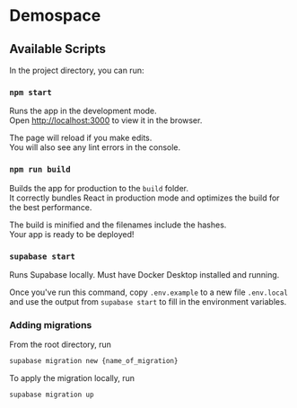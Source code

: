 # Demospace

## Available Scripts

In the project directory, you can run:

### `npm start`

Runs the app in the development mode.\
Open [http://localhost:3000](http://localhost:3000) to view it in the browser.

The page will reload if you make edits.\
You will also see any lint errors in the console.

### `npm run build`

Builds the app for production to the `build` folder.\
It correctly bundles React in production mode and optimizes the build for the best performance.

The build is minified and the filenames include the hashes.\
Your app is ready to be deployed!

### `supabase start`

Runs Supabase locally. Must have Docker Desktop installed and running.

Once you've run this command, copy `.env.example` to a new file `.env.local` and use
the output from `supabase start` to fill in the environment variables.

### Adding migrations

From the root directory, run

```sh
supabase migration new {name_of_migration}
```

To apply the migration locally, run

```sh
supabase migration up
```
